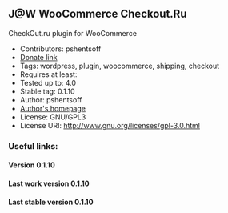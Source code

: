 ## J@W WooCommerce Checkout.Ru

CheckOut.ru plugin for WooCommerce

-   Contributors: pshentsoff
-   [Donate link](https://www.paypal.com/cgi-bin/webscr?cmd=_s-xclick&hosted_button_id=FGRFBSFEW5V3Y "Please, donate to support project")
-   Tags: wordpress, plugin, woocommerce, shipping, checkout
-   Requires at least:
-   Tested up to: 4.0
-   Stable tag: 0.1.10
-   Author: pshentsoff
-   [Author's homepage](http://pshentsoff.ru "Author's homepage")
-   License: GNU/GPL3
-   License URI: http://www.gnu.org/licenses/gpl-3.0.html

### Useful links:

#### Version 0.1.10
#### Last work version 0.1.10
#### Last stable version 0.1.10
